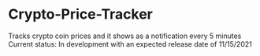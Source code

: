 # Crypto-Price-Tracker
Tracks crypto coin prices and it shows as a notification every 5 minutes
Current status:
In development with an expected release date of 11/15/2021
